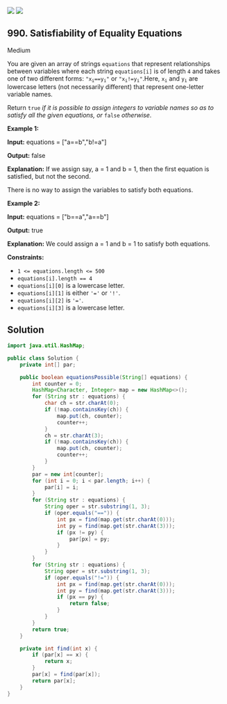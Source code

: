 [![](https://img.shields.io/github/stars/javadev/LeetCode-in-Java?label=Stars&style=flat-square)](https://github.com/javadev/LeetCode-in-Java)
[![](https://img.shields.io/github/forks/javadev/LeetCode-in-Java?label=Fork%20me%20on%20GitHub%20&style=flat-square)](https://github.com/javadev/LeetCode-in-Java/fork)

## 990\. Satisfiability of Equality Equations

Medium

You are given an array of strings `equations` that represent relationships between variables where each string `equations[i]` is of length `4` and takes one of two different forms: <code>"x<sub>i</sub>==y<sub>i</sub>"</code> or <code>"x<sub>i</sub>!=y<sub>i</sub>"</code>.Here, <code>x<sub>i</sub></code> and <code>y<sub>i</sub></code> are lowercase letters (not necessarily different) that represent one-letter variable names.

Return `true` _if it is possible to assign integers to variable names so as to satisfy all the given equations, or_ `false` _otherwise_.

**Example 1:**

**Input:** equations = ["a==b","b!=a"]

**Output:** false

**Explanation:** If we assign say, a = 1 and b = 1, then the first equation is satisfied, but not the second.

There is no way to assign the variables to satisfy both equations.

**Example 2:**

**Input:** equations = ["b==a","a==b"]

**Output:** true

**Explanation:** We could assign a = 1 and b = 1 to satisfy both equations.

**Constraints:**

*   `1 <= equations.length <= 500`
*   `equations[i].length == 4`
*   `equations[i][0]` is a lowercase letter.
*   `equations[i][1]` is either `'='` or `'!'`.
*   `equations[i][2]` is `'='`.
*   `equations[i][3]` is a lowercase letter.

## Solution

```java
import java.util.HashMap;

public class Solution {
    private int[] par;

    public boolean equationsPossible(String[] equations) {
        int counter = 0;
        HashMap<Character, Integer> map = new HashMap<>();
        for (String str : equations) {
            char ch = str.charAt(0);
            if (!map.containsKey(ch)) {
                map.put(ch, counter);
                counter++;
            }
            ch = str.charAt(3);
            if (!map.containsKey(ch)) {
                map.put(ch, counter);
                counter++;
            }
        }
        par = new int[counter];
        for (int i = 0; i < par.length; i++) {
            par[i] = i;
        }
        for (String str : equations) {
            String oper = str.substring(1, 3);
            if (oper.equals("==")) {
                int px = find(map.get(str.charAt(0)));
                int py = find(map.get(str.charAt(3)));
                if (px != py) {
                    par[px] = py;
                }
            }
        }
        for (String str : equations) {
            String oper = str.substring(1, 3);
            if (oper.equals("!=")) {
                int px = find(map.get(str.charAt(0)));
                int py = find(map.get(str.charAt(3)));
                if (px == py) {
                    return false;
                }
            }
        }
        return true;
    }

    private int find(int x) {
        if (par[x] == x) {
            return x;
        }
        par[x] = find(par[x]);
        return par[x];
    }
}
```